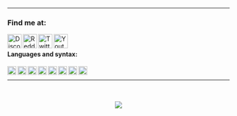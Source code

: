 [Discord]: https://www.discord.gg/6HdJDXxdSb
[GitHub]: https://www.github.com/MrSternn
[Reddit]: https://www.reddit.com/u/PuzzleheadedTell7137
[Twitter]: https://www.twitter.com/MrStern_
[YouTube]: https://www.youtube.com/channel/UCdoIPI0Gb04wmFp11NmpvuQ

---

### Find me at:

[<img align="left" alt="Discord" width="32px" src="https://api.iconify.design/logos:discord-icon.svg" />][Discord]
[<img align="left" alt="Reddit" width="32px" src="https://api.iconify.design/logos:reddit-icon.svg" />][Reddit]
[<img align="left" alt="Twitter" width="32px" src="https://api.iconify.design/logos:twitter.svg" />][Twitter]
[<img align="left" alt="Youtube" width="32px" src="https://api.iconify.design/logos:youtube-icon.svg" />][Youtube]

<br />

#### Languages and syntax:
<img align="left" alt="C#" width="20px" src="https://api.iconify.design/vscode-icons:file-type-csharp2.svg" />
<img align="left" alt="CSS3" width="20px" src="https://api.iconify.design/vscode-icons:file-type-css.svg" />
<img align="left" alt="JavaScript" width="20px" src="https://api.iconify.design/vscode-icons:file-type-js.svg" />
<img align="left" alt="HTML5" width="20px" src="https://api.iconify.design/vscode-icons:file-type-html.svg" />
<img align="left" alt="Python" width="20px" src="https://api.iconify.design/vscode-icons:file-type-python.svg" />
<img align="left" alt="Rust" width="20px" src="https://api.iconify.design/vscode-icons:file-type-rust.svg" />
<img align="left" alt="TypeScript" width="20px" src="https://api.iconify.design/vscode-icons:file-type-typescript.svg" />
<img align="left" alt="Kotlin" width="20px" src="https://api.iconify.design/vscode-icons:file-type-kotlin.svg" />

<br />

---

<br />
<br />

<div align="center">
  <img align="center" src="https://github-readme-stats.vercel.app/api?username=MrSternn&show_icons=true&theme=synthwave" />
</div>
